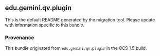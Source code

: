 
## edu.gemini.qv.plugin

This is the default README generated by the migration tool. Please update with information specific to this bundle.

### Provenance

This bundle originated from `edu.gemini.qv.plugin` in the OCS 1.5 build. 